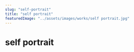 ```yaml
---
slug: "self-portrait"
title: "self portrait"
featuredImage: "../assets/images/works/self portrait.jpg"
---
```


# self portrait
